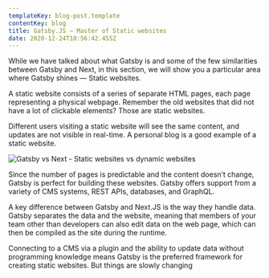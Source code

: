 ```yaml
---
templateKey: blog-post.template
contentKey: blog
title: Gatsby.JS — Master of Static websites
date: 2020-12-24T10:56:42.455Z
---
```

While we have talked about what Gatsby is and some of the few similarities between Gatsby and Next, in this section, we will show you a particular area where Gatsby shines — Static websites.

A static website consists of a series of separate HTML pages, each page representing a physical webpage. Remember the old websites that did not have a lot of clickable elements? Those are static websites.

Different users visiting a static website will see the same content, and updates are not visible in real-time. A personal blog is a good example of a static website.

![Gatsby vs Next - Static websites vs dynamic websites](https://cdn.sanity.io/images/ay6gmb6r/production/67a4835a82a659c01d5387c7f26151e6b77ee80f-700x384.png?w=729&fm=webp&fit=max&auto=format "Gatsby vs Next - Static websites vs dynamic websites")

Since the number of pages is predictable and the content doesn’t change, Gatsby is perfect for building these websites. Gatsby offers support from a variety of CMS systems, REST APIs, databases, and GraphQL.

A key difference between Gatsby and Next.JS is the way they handle data. Gatsby separates the data and the website, meaning that members of your team other than developers can also edit data on the web page, which can then be compiled as the site during the runtime.

Connecting to a CMS via a plugin and the ability to update data without programming knowledge means Gatsby is the preferred framework for creating static websites. But things are slowly changing
